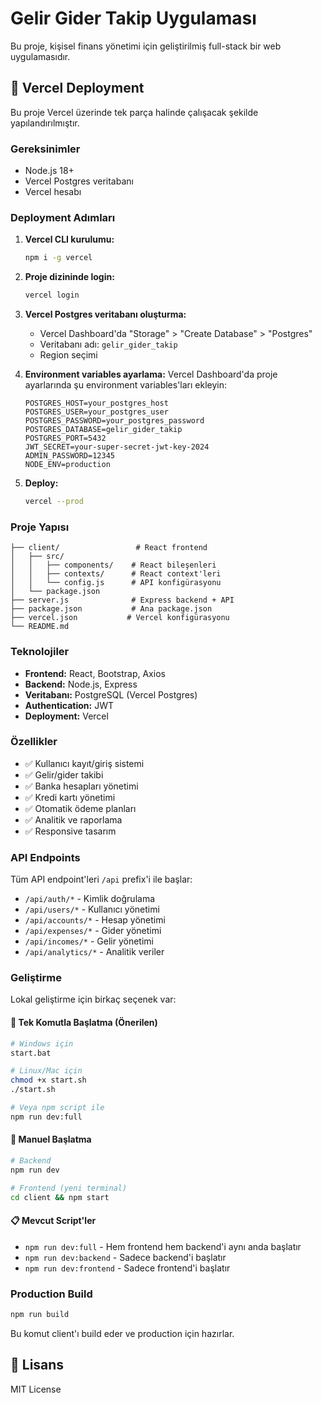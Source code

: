 # Gelir Gider Takip Uygulaması

Bu proje, kişisel finans yönetimi için geliştirilmiş full-stack bir web uygulamasıdır.

## 🚀 Vercel Deployment

Bu proje Vercel üzerinde tek parça halinde çalışacak şekilde yapılandırılmıştır.

### Gereksinimler

- Node.js 18+
- Vercel Postgres veritabanı
- Vercel hesabı

### Deployment Adımları

1. **Vercel CLI kurulumu:**
   ```bash
   npm i -g vercel
   ```

2. **Proje dizininde login:**
   ```bash
   vercel login
   ```

3. **Vercel Postgres veritabanı oluşturma:**
   - Vercel Dashboard'da "Storage" > "Create Database" > "Postgres"
   - Veritabanı adı: `gelir_gider_takip`
   - Region seçimi

4. **Environment variables ayarlama:**
   Vercel Dashboard'da proje ayarlarında şu environment variables'ları ekleyin:
   ```
   POSTGRES_HOST=your_postgres_host
   POSTGRES_USER=your_postgres_user
   POSTGRES_PASSWORD=your_postgres_password
   POSTGRES_DATABASE=gelir_gider_takip
   POSTGRES_PORT=5432
   JWT_SECRET=your-super-secret-jwt-key-2024
   ADMIN_PASSWORD=12345
   NODE_ENV=production
   ```

5. **Deploy:**
   ```bash
   vercel --prod
   ```

### Proje Yapısı

```
├── client/                 # React frontend
│   ├── src/
│   │   ├── components/    # React bileşenleri
│   │   ├── contexts/      # React context'leri
│   │   └── config.js      # API konfigürasyonu
│   └── package.json
├── server.js              # Express backend + API
├── package.json           # Ana package.json
├── vercel.json           # Vercel konfigürasyonu
└── README.md
```

### Teknolojiler

- **Frontend:** React, Bootstrap, Axios
- **Backend:** Node.js, Express
- **Veritabanı:** PostgreSQL (Vercel Postgres)
- **Authentication:** JWT
- **Deployment:** Vercel

### Özellikler

- ✅ Kullanıcı kayıt/giriş sistemi
- ✅ Gelir/gider takibi
- ✅ Banka hesapları yönetimi
- ✅ Kredi kartı yönetimi
- ✅ Otomatik ödeme planları
- ✅ Analitik ve raporlama
- ✅ Responsive tasarım

### API Endpoints

Tüm API endpoint'leri `/api` prefix'i ile başlar:
- `/api/auth/*` - Kimlik doğrulama
- `/api/users/*` - Kullanıcı yönetimi
- `/api/accounts/*` - Hesap yönetimi
- `/api/expenses/*` - Gider yönetimi
- `/api/incomes/*` - Gelir yönetimi
- `/api/analytics/*` - Analitik veriler

### Geliştirme

Lokal geliştirme için birkaç seçenek var:

#### 🚀 Tek Komutla Başlatma (Önerilen)
```bash
# Windows için
start.bat

# Linux/Mac için
chmod +x start.sh
./start.sh

# Veya npm script ile
npm run dev:full
```

#### 🔧 Manuel Başlatma
```bash
# Backend
npm run dev

# Frontend (yeni terminal)
cd client && npm start
```

#### 📋 Mevcut Script'ler
- `npm run dev:full` - Hem frontend hem backend'i aynı anda başlatır
- `npm run dev:backend` - Sadece backend'i başlatır
- `npm run dev:frontend` - Sadece frontend'i başlatır

### Production Build

```bash
npm run build
```

Bu komut client'ı build eder ve production için hazırlar.

## 📝 Lisans

MIT License

